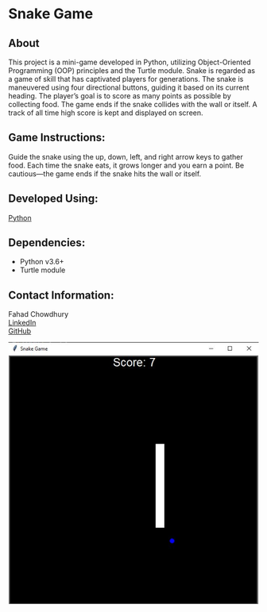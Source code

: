 # **Snake Game**
## About
This project is a mini-game developed in Python, utilizing Object-Oriented Programming (OOP) principles and the Turtle module. Snake is regarded as a game of skill that has captivated players for generations. The snake is maneuvered using four directional buttons, guiding it based on its current heading. The player’s goal is to score as many points as possible by collecting food. The game ends if the snake collides with the wall or itself. A track of all time high score is kept and displayed on screen.

## Game Instructions:
Guide the snake using the up, down, left, and right arrow keys to gather food. Each time the snake eats, it grows longer and you earn a point. Be cautious—the game ends if the snake hits the wall or itself.

## Developed Using:
[Python](https://www.python.org/)

## Dependencies:
- Python v3.6+
- Turtle module

## Contact Information:
Fahad Chowdhury\
[LinkedIn](https://www.linkedin.com/in/fahad-chowdhury-fi)\
[GitHub](https://github.com/Fahad-Chowdhury)

![Image Link](https://github.com/Fahad-Chowdhury/classic-snake-game/blob/main/game.JPG)
